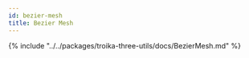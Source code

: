 ```yaml
---
id: bezier-mesh
title: Bezier Mesh
---
```


{% include "../../packages/troika-three-utils/docs/BezierMesh.md" %}
